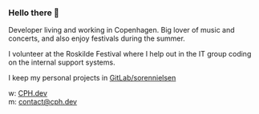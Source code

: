### Hello there 👋

Developer living and working in Copenhagen. Big lover of music and concerts, 
and also enjoy festivals during the summer.

I volunteer at the Roskilde Festival where I help out in the IT group coding 
on the internal support systems.

I keep my personal projects in [GitLab/sorennielsen](https://gitlab.com/sorennielsen)

w: [CPH.dev](https://cph.dev/) <br/>
m: contact@cph.dev

